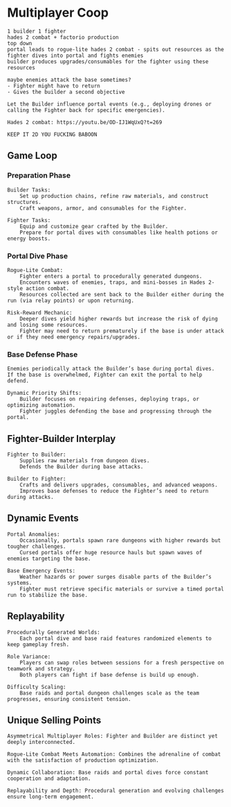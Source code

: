 # Multiplayer Coop

    1 builder 1 fighter
    hades 2 combat + factorio production
    top down
    portal leads to rogue-lite hades 2 combat - spits out resources as the fighter dives into portal and fights enemies
    builder produces upgrades/consumables for the fighter using these resources

    maybe enemies attack the base sometimes?
    - Fighter might have to return
    - Gives the builder a second objective

    Let the Builder influence portal events (e.g., deploying drones or calling the Fighter back for specific emergencies).

    Hades 2 combat: https://youtu.be/OD-IJ1WqUxQ?t=269

    KEEP IT 2D YOU FUCKING BABOON

## Game Loop

### Preparation Phase
    Builder Tasks:
        Set up production chains, refine raw materials, and construct structures.
        Craft weapons, armor, and consumables for the Fighter.

    Fighter Tasks:
        Equip and customize gear crafted by the Builder.
        Prepare for portal dives with consumables like health potions or energy boosts.

### Portal Dive Phase
    Rogue-Lite Combat:
        Fighter enters a portal to procedurally generated dungeons.
        Encounters waves of enemies, traps, and mini-bosses in Hades 2-style action combat.
        Resources collected are sent back to the Builder either during the run (via relay points) or upon returning.

    Risk-Reward Mechanic:
        Deeper dives yield higher rewards but increase the risk of dying and losing some resources.
        Fighter may need to return prematurely if the base is under attack or if they need emergency repairs/upgrades.

### Base Defense Phase
    Enemies periodically attack the Builder’s base during portal dives.
    If the base is overwhelmed, Fighter can exit the portal to help defend.

    Dynamic Priority Shifts:
        Builder focuses on repairing defenses, deploying traps, or optimizing automation.
        Fighter juggles defending the base and progressing through the portal.


## Fighter-Builder Interplay

    Fighter to Builder:
        Supplies raw materials from dungeon dives.
        Defends the Builder during base attacks.

    Builder to Fighter:
        Crafts and delivers upgrades, consumables, and advanced weapons.
        Improves base defenses to reduce the Fighter’s need to return during attacks.


## Dynamic Events

    Portal Anomalies:
        Occasionally, portals spawn rare dungeons with higher rewards but tougher challenges.
        Cursed portals offer huge resource hauls but spawn waves of enemies targeting the base.

    Base Emergency Events:
        Weather hazards or power surges disable parts of the Builder’s systems.
        Fighter must retrieve specific materials or survive a timed portal run to stabilize the base.


## Replayability

    Procedurally Generated Worlds:
        Each portal dive and base raid features randomized elements to keep gameplay fresh.

    Role Variance:
        Players can swap roles between sessions for a fresh perspective on teamwork and strategy.
        Both players can fight if base defense is build up enough.

    Difficulty Scaling:
        Base raids and portal dungeon challenges scale as the team progresses, ensuring consistent tension.


## Unique Selling Points

    Asymmetrical Multiplayer Roles: Fighter and Builder are distinct yet deeply interconnected.
    
    Rogue-Lite Combat Meets Automation: Combines the adrenaline of combat with the satisfaction of production optimization.

    Dynamic Collaboration: Base raids and portal dives force constant cooperation and adaptation.

    Replayability and Depth: Procedural generation and evolving challenges ensure long-term engagement.